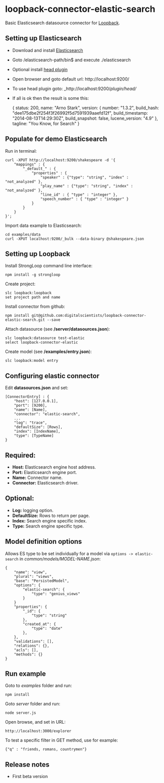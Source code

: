 # loopback-connector-elastic-search

Basic Elasticsearch datasource connector for [Loopback](http://strongloop.com/node-js/loopback/).

## Setting up Elasticsearch
- Download and install [Elasticsearch](http://www.elasticsearch.org)
- Goto /elasticsearch-path/bin$ and execute ./elasticsearch
- Optional install [head plugin](http://www.elasticsearch.org/guide/en/elasticsearch/reference/current/modules-plugins.html)
- Open browser and goto default url: http://localhost:9200/
- To use head plugin goto: _http://localhost:9200/_plugin/head/_
- If all is ok then the result is some this:<br>


    {
        status: 200,
        name: "Arno Stark",
        version: {
            number: "1.3.2",
            build_hash: "dee175dbe2f254f3f26992f5d7591939aaefd12f",
            build_timestamp: "2014-08-13T14:29:30Z",
            build_snapshot: false,
            lucene_version: "4.9"
        },
        tagline: "You Know, for Search"
    }

## Populate for demo Elasticsearch
Run in terminal:<br>

    curl -XPUT http://localhost:9200/shakespeare -d '{
        "mappings" : {
            "_default_" : {
                "properties" : {
                    "speaker" : {"type": "string", "index" : "not_analyzed" },
                    "play_name" : {"type": "string", "index" : "not_analyzed" },
                    "line_id" : { "type" : "integer" },
                    "speech_number" : { "type" : "integer" }
                }
            }
        }
    }';

Import data example to Elasticsearch:

    cd examples/data
    curl -XPUT localhost:9200/_bulk --data-binary @shakespeare.json


## Setting up Loopback
Install StrongLoop command line interface:

    npm install -g strongloop

Create project:

    slc loopback:loopback
    set project path and name

Install connector from github:

    npm install git@github.com:digitalscientists/loopback-connector-elastic-search.git --save

Attach datasource (see **/server/datasources.json**):

    slc loopback:datasource test-elastic
    select loopback-connector-elastic

Create model (see **/examples/entry.json**):

    slc loopback:model entry

## Configuring elastic connector
Edit **datasources.json** and set:

    [ConnectorEntry] : {
        "host": [127.0.0.1],
        "port": [9200],
        "name": [Name],
        "connector": "elastic-search",
        ...
        "log": "trace",
        "defaultSize": [Rows],
        "index": [IndexName],
        "type": [TypeName]
    }
    
Required:
---------
- **Host:** Elasticsearch engine host address.
- **Port:** Elasticsearch engine port.
- **Name:** Connector name.
- **Connector:** Elasticsearch driver.

Optional:
---------
- **Log:** logging option.
- **DefaultSize:** Rows to return per page.
- **Index:** Search engine specific index.
- **Type:** Search engine specific type.

## Model definition options
Allows ES type to be set individually for a model via `options -> elastic-search` in *common/models/MODEL-NAME.json*:

    {
        "name": "view",
        "plural": "views",
        "base": "PersistedModel",
        "options": {
            "elastic-search": {
                "type": "genius_views"
            }
        }
        "properties": {
            "_id": {
                "type": "string"
            },
            "created_at": {
                "type": "date"
            },
        },
        "validations": [],
        "relations": {},
        "acls": [],
        "methods": {}
    }

## Run example
Goto to _examples_ folder and run:
    
    npm install
    
Goto _server_ folder and run:

    node server.js

Open browse, and set in URL:

    http://localhost:3000/explorer

To test a specific filter in GET method, use for example:
    
    {"q" : "friends, romans, countrymen"}

## Release notes

  * First beta version